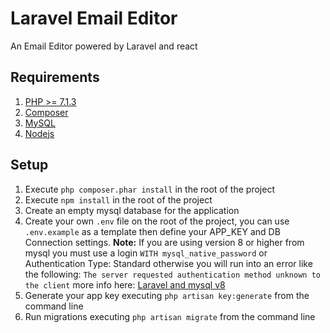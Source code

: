 # Laravel Email Editor

An Email Editor powered by Laravel and react

## Requirements

1. [PHP >= 7.1.3](https://www.php.net/)
2. [Composer](https://getcomposer.org/)
3. [MySQL](https://www.mysql.com/)
4. [Nodejs](https://nodejs.org/en/)

## Setup

1. Execute `php composer.phar install` in the root of the project
2. Execute `npm install` in the root of the project
3. Create an empty mysql database for the application
4. Create your own `.env` file on the root of the project, you can use `.env.example` as a template then define your APP_KEY and DB Connection settings. **Note:** If you are using version 8 or higher from mysql you must use a login `WITH mysql_native_password` or Authentication Type: Standard otherwise you will run into an error like the following: `The server requested authentication method unknown to the client` more info here: [Laravel and mysql v8](https://ma.ttias.be/mysql-8-laravel-the-server-requested-authentication-method-unknown-to-the-client/)
5. Generate your app key executing `php artisan key:generate` from the command line
6. Run migrations executing `php artisan migrate` from the command line
